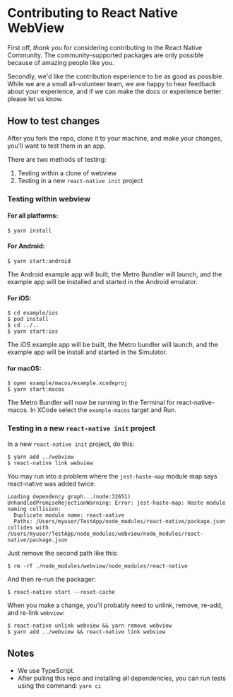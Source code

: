 # Contributing to React Native WebView

First off, _thank you_ for considering contributing to the React Native Community. The community-supported packages are only possible because of amazing people like you.

Secondly, we'd like the contribution experience to be as good as possible. While we are a small all-volunteer team, we are happy to hear feedback about your experience, and if we can make the docs or experience better please let us know.

## How to test changes

After you fork the repo, clone it to your machine, and make your changes, you'll want to test them in an app.

There are two methods of testing:
1) Testing within a clone of webview
2) Testing in a new `react-native init` project

### Testing within webview

#### For all platforms:
```
$ yarn install
```

#### For Android:
```
$ yarn start:android
```

The Android example app will built, the Metro Bundler will launch, and the example app will be installed and started in the Android emulator.

#### For iOS:
```
$ cd example/ios
$ pod install
$ cd ../..
$ yarn start:ios
```

The iOS example app will be built, the Metro bundler will launch, and the example app will be install and started in the Simulator.

#### for macOS:
```
$ open example/macos/example.xcodeproj
$ yarn start:macos
```

The Metro Bundler will now be running in the Terminal for react-native-macos.  In XCode select the `example-macos` target and Run.

### Testing in a new `react-native init` project

In a new `react-native init` project, do this:

```
$ yarn add ../webview
$ react-native link webview
```

You may run into a problem where the `jest-haste-map` module map says react-native was added twice:

```
Loading dependency graph...(node:32651) UnhandledPromiseRejectionWarning: Error: jest-haste-map: Haste module naming collision:
  Duplicate module name: react-native
  Paths: /Users/myuser/TestApp/node_modules/react-native/package.json collides with /Users/myuser/TestApp/node_modules/webview/node_modules/react-native/package.json
```

Just remove the second path like this:

```
$ rm -rf ./node_modules/webview/node_modules/react-native
```

And then re-run the packager:

```
$ react-native start --reset-cache
```

When you make a change, you'll probably need to unlink, remove, re-add, and re-link `webview`:

```
$ react-native unlink webview && yarn remove webview
$ yarn add ../webview && react-native link webview
```

## Notes

- We use TypeScript.
- After pulling this repo and installing all dependencies, you can run tests using the command: `yarn ci`
